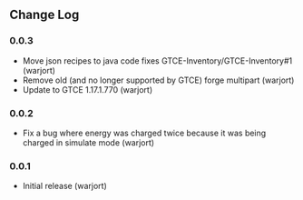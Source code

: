 ## Change Log

### 0.0.3
* Move json recipes to java code fixes GTCE-Inventory/GTCE-Inventory#1 (warjort)
* Remove old (and no longer supported by GTCE) forge multipart (warjort)
* Update to GTCE 1.17.1.770 (warjort)

### 0.0.2
* Fix a bug where energy was charged twice because it was being charged in simulate mode (warjort)

### 0.0.1
* Initial release (warjort)
